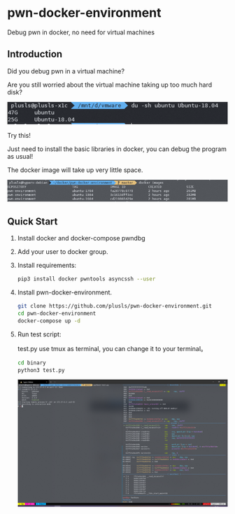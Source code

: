 # pwn-docker-environment

Debug pwn in docker, no need for virtual machines



## Introduction

Did you debug pwn in a virtual machine?

Are you still worried about the virtual machine taking up too much hard disk?

![1.png](readme/1.png)

Try this!

Just need to install the basic libraries in docker, you can debug the program as usual!

The docker image will take up very little space.

![2.png](readme/2.png)



## Quick Start

1. Install docker and docker-compose pwndbg

2. Add your user to docker group.

3. Install requirements:

   ```bash
   pip3 install docker pwntools asyncssh --user
   ```

4. Install pwn-docker-environment.

   ```bash
   git clone https://github.com/plusls/pwn-docker-environment.git
   cd pwn-docker-environment
   docker-compose up -d
   ```

5. Run test script:

   test.py use tmux as terminal, you can change it to your terminal。

   ```bash
   cd binary
   python3 test.py
   ```
   ![3.png](readme/3.png)



